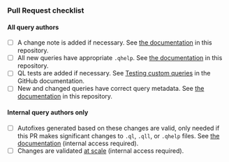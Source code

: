 ### Pull Request checklist

#### All query authors

- [ ] A change note is added if necessary. See [the documentation](https://github.com/github/codeql/blob/main/docs/change-notes.md) in this repository.
- [ ] All new queries have appropriate `.qhelp`. See [the documentation](https://github.com/github/codeql/blob/main/docs/query-help-style-guide.md) in this repository.
- [ ] QL tests are added if necessary. See [Testing custom queries](https://docs.github.com/en/code-security/codeql-cli/using-the-advanced-functionality-of-the-codeql-cli/testing-custom-queries) in the GitHub documentation.
- [ ] New and changed queries have correct query metadata. See [the documentation](https://github.com/github/codeql/blob/main/docs/query-metadata-style-guide.md) in this repository.

#### Internal query authors only

- [ ] Autofixes generated based on these changes are valid, only needed if this PR makes significant changes to `.ql`, `.qll`, or `.qhelp` files. See [the documentation](https://github.com/github/codeql-team/blob/main/docs/best-practices/validating-autofix-for-query-changes.md) (internal access required).
- [ ] Changes are validated [at scale](https://github.com/github/codeql-dca/) (internal access required).
